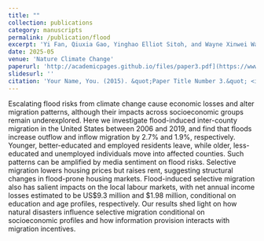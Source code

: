 ```yaml
---
title: ""
collection: publications
category: manuscripts
permalink: /publication/flood
excerpt: 'Yi Fan, Qiuxia Gao, Yinghao Elliot Sitoh, and Wayne Xinwei Wan. Post-flood selective migration interacts with media sentiment and income effects. Nature Climate Change. 15, 619–626 (2025).'
date: 2025-05
venue: 'Nature Climate Change'
paperurl: 'http://academicpages.github.io/files/paper3.pdf](https://www.nature.com/articles/s41558-025-02345-7'
slidesurl: ''
citation: 'Your Name, You. (2015). &quot;Paper Title Number 3.&quot; <i>Journal 1</i>. 1(3).'
---
```


Escalating flood risks from climate change cause economic losses and alter migration patterns, although their impacts across socioeconomic groups remain underexplored. Here we investigate flood-induced inter-county migration in the United States between 2006 and 2019, and find that floods increase outflow and inflow migration by 2.7% and 1.9%, respectively. Younger, better-educated and employed residents leave, while older, less-educated and unemployed individuals move into affected counties. Such patterns can be amplified by media sentiment on flood risks. Selective migration lowers housing prices but raises rent, suggesting structural changes in flood-prone housing markets. Flood-induced selective migration also has salient impacts on the local labour markets, with net annual income losses estimated to be US$9.3 million and $1.98 million, conditional on education and age profiles, respectively. Our results shed light on how natural disasters influence selective migration conditional on socioeconomic profiles and how information provision interacts with migration incentives.
